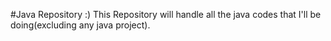#Java Repository :)
This Repository will handle all the java codes 
that I'll be doing(excluding any java project).
